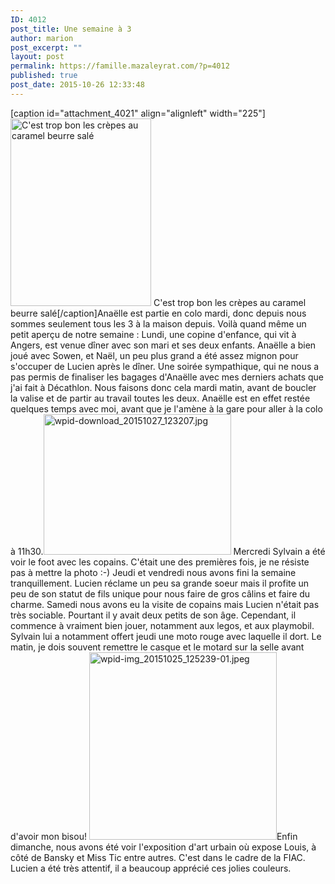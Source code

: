 ```yaml
---
ID: 4012
post_title: Une semaine à 3
author: marion
post_excerpt: ""
layout: post
permalink: https://famille.mazaleyrat.com/?p=4012
published: true
post_date: 2015-10-26 12:33:48
---
```

[caption id="attachment_4021" align="alignleft" width="225"]<a href="http://famille.mazaleyrat.com/wordpress/wp-content/uploads/2015/10/wpid-wp-1445963049429.jpg"><img src="http://famille.mazaleyrat.com/wordpress/wp-content/uploads/2015/10/wpid-wp-1445963049429-225x300.jpg" alt="C&#039;est trop bon les crèpes au caramel beurre salé" width="225" height="300" class="size-medium wp-image-4021" /></a> C'est trop bon les crèpes au caramel beurre salé[/caption]Anaëlle est partie en colo mardi, donc depuis nous sommes seulement tous les 3 à la maison depuis. Voilà quand même un petit aperçu de notre semaine :
Lundi, une copine d'enfance, qui vit à Angers, est venue dîner avec son mari et ses deux enfants. Anaëlle a bien joué avec Sowen, et Naël, un peu plus grand a été assez mignon pour s'occuper de Lucien après le dîner. Une soirée sympathique, qui ne nous a pas permis de finaliser les bagages d'Anaëlle avec mes derniers achats que j'ai fait à Décathlon. Nous faisons donc cela mardi matin, avant de boucler la valise et de partir au travail toutes les deux. Anaëlle est en effet restée quelques temps avec moi, avant que je l'amène à la gare pour aller à la colo à 11h30.<a href="http://famille.mazaleyrat.com/wordpress/wp-content/uploads/2015/10/wpid-download_20151027_123207.jpg"><img src="http://famille.mazaleyrat.com/wordpress/wp-content/uploads/2015/10/wpid-download_20151027_123207-300x225.jpg" alt="wpid-download_20151027_123207.jpg" width="300" height="225" class="alignright size-medium wp-image-4011" /></a>
Mercredi Sylvain a été voir le foot avec les copains. C'était une des premières fois, je ne résiste pas à mettre la photo :-)
Jeudi et vendredi nous avons fini la semaine tranquillement. Lucien réclame un peu sa grande soeur mais il profite un peu de son statut de fils unique pour nous faire de gros câlins et faire du charme. Samedi nous avons eu la visite de copains mais Lucien n'était pas très sociable. Pourtant il y avait deux petits de son âge. Cependant, il commence à vraiment bien jouer, notamment aux legos, et aux playmobil. Sylvain lui a notamment offert jeudi une moto rouge avec laquelle il dort. Le matin, je dois souvent remettre le casque et le motard sur la selle avant d'avoir mon bisou!
<a href="http://famille.mazaleyrat.com/wordpress/wp-content/uploads/2015/10/wpid-img_20151025_125239-01.jpeg"><img src="http://famille.mazaleyrat.com/wordpress/wp-content/uploads/2015/10/wpid-img_20151025_125239-01-300x300.jpeg" alt="wpid-img_20151025_125239-01.jpeg" width="300" height="300" class="alignleft size-medium wp-image-4020" /></a>Enfin dimanche, nous avons été voir l'exposition d'art urbain où expose Louis, à côté de Bansky et Miss Tic entre autres. C'est dans le cadre de la FIAC. Lucien a été très attentif, il a beaucoup apprécié ces jolies couleurs.